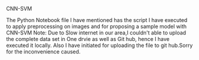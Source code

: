 CNN-SVM

The Python Notebook file I have mentioned has the script I have executed to apply preprocessing on images and for proposing a sample model with CNN-SVM
Note: Due to Slow internet in our area,I couldn't able to upload the complete data set in One drvie as well as Git hub, hence I have executed it locally. Also I have initiated for uploading the file to git hub.Sorry for the inconvenience caused.
